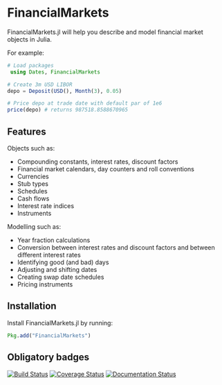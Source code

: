# FinancialMarkets

FinancialMarkets.jl will help you describe and model financial market objects in Julia.

For example:

```julia
# Load packages
 using Dates, FinancialMarkets

# Create 3m USD LIBOR
depo = Deposit(USD(), Month(3), 0.05)

# Price depo at trade date with default par of 1e6 
price(depo) # returns 987518.8588670965
```
## Features

Objects such as:

- Compounding constants, interest rates, discount factors
- Financial market calendars, day counters and roll conventions
- Currencies
- Stub types
- Schedules
- Cash flows
- Interest rate indices
- Instruments

Modelling such as:

- Year fraction calculations
- Conversion between interest rates and discount factors and between different interest rates
- Identifying good (and bad) days
- Adjusting and shifting dates
- Creating swap date schedules
- Pricing instruments

## Installation

Install FinancialMarkets.jl by running:

```julia
Pkg.add("FinancialMarkets")
```

## Obligatory badges

[![Build Status](https://travis-ci.org/imanuelcostigan/FinancialMarkets.jl.svg?branch=master)](https://travis-ci.org/imanuelcostigan/FinancialMarkets.jl)
[![Coverage Status](https://img.shields.io/coveralls/imanuelcostigan/FinMarkets.jl.svg)](https://coveralls.io/r/imanuelcostigan/FinMarkets.jl?branch=master)
[![Documentation Status](https://readthedocs.org/projects/finmarketsjl/badge/?version=master)](https://readthedocs.org/projects/finmarketsjl/?badge=master)
